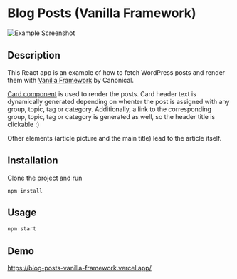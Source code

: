 # Blog Posts (Vanilla Framework)

![Example Screenshot](https://user-images.githubusercontent.com/7108262/206595223-650ab30a-db40-4082-b2b3-fd6dff2faea6.png)

## Description

This React app is an example of how to fetch WordPress posts and render them with <a href="https://vanillaframework.io/docs">Vanilla Framework<a> by Canonical.

<a href="https://vanillaframework.io/docs/patterns/card">Card component<a> is used to render the posts. Card header text is dynamically generated depending on whenter the post is assigned with any group, topic, tag or category. Additionally, a link to the corresponding group, topic, tag or category is generated as well, so the header title is clickable :)

Other elements (article picture and the main title) lead to the article itself.

## Installation

Clone the project and run

```npm install```

## Usage

```npm start```

## Demo

<a href="https://blog-posts-vanilla-framework.vercel.app/">https://blog-posts-vanilla-framework.vercel.app/<a>
